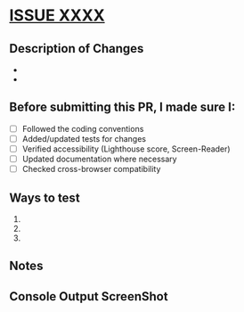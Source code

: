 # [ISSUE XXXX](https://github.com/haxtheweb/issues/issues/XXXX)

## Description of Changes
*
*

## Before submitting this PR, I made sure I:
- [ ] Followed the coding conventions
- [ ] Added/updated tests for changes
- [ ] Verified accessibility (Lighthouse score, Screen-Reader)
- [ ] Updated documentation where necessary
- [ ] Checked cross-browser compatibility

## Ways to test
1. 
2.
3. 

## Notes
<!-- Any additional context, decisions, or follow-up work -->

## Console Output ScreenShot